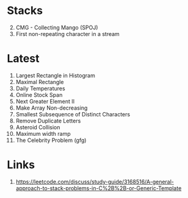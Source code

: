 # Stacks
2) CMG - Collecting Mango (SPOJ) 
3) First non-repeating character in a stream

# Latest
1) Largest Rectangle in Histogram
2) Maximal Rectangle
3) Daily Temperatures
4) Online Stock Span
5) Next Greater Element II
6) Make Array Non-decreasing
7) Smallest Subsequence of Distinct Characters
8) Remove Duplicate Letters
9) Asteroid Collision
10) Maximum width ramp
11) The Celebrity Problem (gfg)

# Links 
1) https://leetcode.com/discuss/study-guide/3168516/A-general-approach-to-stack-problems-in-C%2B%2B-or-Generic-Template
